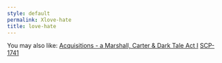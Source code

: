 ```yaml
---
style: default
permalink: Xlove-hate
title: love-hate
---
```

You may also like:
[Acquisitions - a Marshall, Carter & Dark Tale Act I](http://scp-wiki.net/acquisitions1)
[SCP-1741](http://scp-wiki.net/scp-1741)